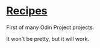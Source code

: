 # [Recipes](https://suasuasuasuasua.github.io/odin-recipes/)

First of many Odin Project projects.

It won't be pretty, but it will work.
